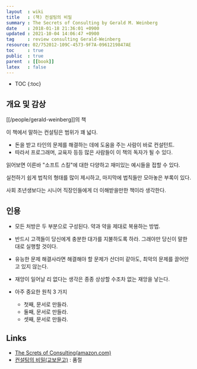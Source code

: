 ```yaml
---
layout  : wiki
title   : (책) 컨설팅의 비밀
summary : The Secrets of Consulting by Gerald M. Weinberg
date    : 2018-01-18 21:36:01 +0900
updated : 2021-10-04 14:06:47 +0900
tag     : review consulting Gerald-Weinberg
resource: 02/752012-109C-4573-9F7A-0961219847AE
toc     : true
public  : true
parent  : [[book]]
latex   : false
---
```

* TOC
{:toc}

## 개요 및 감상

[[/people/gerald-weinberg]]의 책

이 책에서 말하는 컨설팅은 범위가 꽤 넓다.

* 돈을 받고 타인의 문제를 해결하는 데에 도움을 주는 사람이 바로 컨설턴트.
* 따라서 프로그래머, 교육자 등등 많은 사람들이 이 책의 독자가 될 수 있다.

읽어보면 이른바 "소프트 스킬"에 대한 다양하고 재미있는 예시들을 접할 수 있다.

실천하기 쉽게 법칙의 형태를 많이 제시하고, 마지막에 법칙들만 모아놓은 부록이 있다.

사회 초년생보다는 시니어 직장인들에게 더 이해받을만한 책이라 생각한다.

## 인용

* 모든 처방은 두 부분으로 구성된다. 약과 약을 제대로 복용하는 방법.
* 반드시 고객들이 당신에게 충분한 대가를 지불하도록 하라. 그래야만 당신이 말한 대로 실행할 것이다.
* 유능한 문제 해결사라면 해결해야 할 문제가 산더미 같아도, 최악의 문제를 끌어안고 있지 않는다.
* 재앙이 일어날 리 없다는 생각은 종종 상상할 수조차 없는 재앙을 낳는다.

* 아주 중요한 원칙 3 가지
    * 첫째, 문서로 만들라.
    * 둘째, 문서로 만들라.
    * 셋째, 문서로 만들라.

## Links

* [The Screts of Consulting(amazon.com)](https://www.amazon.com/Secrets-Consulting-Gerald-M-Weinberg/dp/B00F0ZZQOK )
* [컨설팅의 비밀(교보문고)](http://www.kyobobook.co.kr/product/detailViewKor.laf?ejkGb=KOR&mallGb=KOR&barcode=9788991268005&orderClick=LAG&Kc=) : 품절
